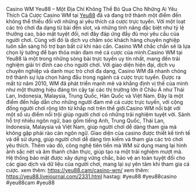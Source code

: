 Casino WM Yeu88 – Một Địa Chỉ Không Thể Bỏ Qua Cho Những Ai Yêu Thích Cá Cược
Casino WM tại [Yeu88](https://yeu88.cam/) đã và đang trở thành một điểm đến không thể thiếu đối với những ai yêu thích cá cược trực tuyến. Với một loạt các trò chơi đa dạng từ bài đến slot, và những tính năng đặc biệt như tỷ lệ thưởng cao, bảo mật tuyệt đối, nơi đây đáp ứng đầy đủ mọi yêu cầu của người chơi. Cùng với đó là dịch vụ chăm sóc khách hàng chuyên nghiệp luôn sẵn sàng hỗ trợ bạn bất cứ khi nào cần. Casino WM chắc chắn sẽ là lựa chọn lý tưởng để bạn thỏa mãn đam mê cá cược của mình.Casino WM tại Yeu88 là một trong những sòng bài trực tuyến uy tín nhất, mang đến trải nghiệm giải trí đỉnh cao cho người chơi. Với giao diện hiện đại, dịch vụ chuyên nghiệp và danh mục trò chơi đa dạng, Casino WM đã nhanh chóng trở thành sự lựa chọn hàng đầu trong ngành cá cược trực tuyến. Được ra mắt từ năm 2010, WM đã phát triển mạnh mẽ và khẳng định vị thế của mình như một thương hiệu đáng tin cậy tại các thị trường lớn ở Châu Á như Thái Lan, Indonesia, Malaysia, Trung Quốc, Hàn Quốc và Việt Nam. Đây là một điểm đến hấp dẫn cho những người đam mê cá cược trực tuyến, với cộng đồng người chơi rộng lớn từ khắp nơi trên thế giới.Casino WM nổi bật với một số ưu điểm nổi trội giúp người chơi có những trải nghiệm tuyệt vời. Sảnh hỗ trợ nhiều ngôn ngữ, bao gồm tiếng Anh, Trung Quốc, Thái Lan, Indonesia, Malaysia và Việt Nam, giúp người chơi dễ dàng tham gia mà không gặp phải rào cản ngôn ngữ. Giao diện của casino được thiết kế tinh tế và dễ sử dụng, giúp người chơi dễ dàng tìm kiếm và tham gia các trò chơi yêu thích. Thêm vào đó, công nghệ tiên tiến mà WM sử dụng mang lại hình ảnh sắc nét và âm thanh chân thực, giúp tạo ra một trải nghiệm mượt mà. Hệ thống bảo mật được xây dựng vững chắc, bảo vệ an toàn tuyệt đối cho các giao dịch và dữ liệu của người chơi, mang lại sự yên tâm khi tham gia cá cược.
xem thêm: https://yeu88.cam/casino-wm/
xem thêm: https://yeu88.livejournal.com/2331.html
hastag: #yeu88 #yeu88casino #yeu88cam #yeu88
